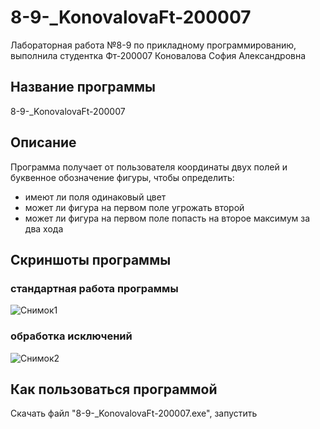 # 8-9-_KonovalovaFt-200007
Лабораторная работа №8-9 по прикладному программированию, выполнила студентка Фт-200007 Коновалова София Александровна
## Название программы
8-9-_KonovalovaFt-200007
## Описание
Программа получает от пользователя координаты двух полей и буквенное обозначение фигуры, чтобы определить:
- имеют ли поля одинаковый цвет
- может ли фигура на первом поле угрожать второй
- может ли фигура на первом поле попасть на второе максимум за два хода
## Скриншоты программы
### стандартная работа программы
![Снимок1](https://user-images.githubusercontent.com/90561207/150897685-532c2bec-a45e-4280-893b-1661867b4a99.PNG)

### обработка исключений
![Снимок2](https://user-images.githubusercontent.com/90561207/150897712-2e5305d1-8c3f-432e-bfa2-3e1de41d98e1.PNG)

## Как пользоваться программой
Скачать файл "8-9-_KonovalovaFt-200007.exe", запустить
